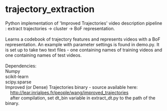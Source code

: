 # trajectory_extraction
Python implementation of 'Improved Trajectories' video description pipeline : extract trajectories -> cluster -> BoF representation.
<br><br>
Learns a codebook of trajectory features and represents videos with a BoF representation. An example with parameter settings is found in demo.py. It is set up to take two text files - one containing names of training videos and one
containing names of test videos.
<br><br>
Dependencies:<br>
Numpy<br>
scikit-learn<br>
scipy.sparse<br>
Improved (or Dense) Trajectories binary - source available here: 
&nbsp;&nbsp;&nbsp;&nbsp;http://lear.inrialpes.fr/people/wang/improved_trajectories <br>
&nbsp;&nbsp;&nbsp;&nbsp;after compilation, set dt_bin variable in extract_dt.py to the path of the binary.


